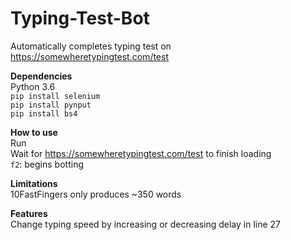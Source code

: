 # Typing-Test-Bot
Automatically completes typing test on https://somewheretypingtest.com/test

**Dependencies**<br>Python 3.6<br>`pip install selenium`<br>`pip install pynput`<br>`pip install bs4`

**How to use**<br>Run<br>Wait for https://somewheretypingtest.com/test to finish loading<br>`f2`: begins botting

**Limitations**<br>10FastFingers only produces ~350 words

**Features**<br>Change typing speed by increasing or decreasing delay in line 27
